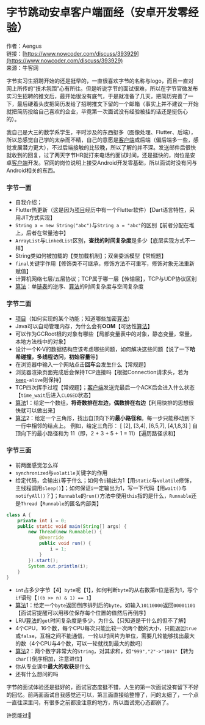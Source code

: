 # 字节跳动安卓客户端面经（安卓开发零经验）

作者：Aengus  
链接：[https://www.nowcoder.com/discuss/393929](https://www.nowcoder.com/discuss/393929)  
来源：牛客网  
  


字节实习生招聘开始的还是挺早的，一直很喜欢字节的名称与logo，而且一直对网上所传的“技术氛围”心有所往。但是听说字节的面试很难，所以在字节官微发布实习生招聘的推文后，最开始很没有底气，于是就准备了几天，把简历完善了一下，最后硬着头皮把简历发给了招聘推文下留的一个邮箱（事实上并不建议一开始就把简历投给自己喜欢的企业，毕竟第一次面试没有经验被挂的话还是挺伤心的）。

我自己是大三的数学系学生，平时涉及的东西挺多（图像处理、Flutter、后端），所以总感觉自己学的太杂而不精，自己的意愿是[客户端](/jump/super-jump/word?word=%E5%AE%A2%E6%88%B7%E7%AB%AF)或后端（偏后端多一些，感觉发展潜力更大），不过后端接触的比较晚，所以了解的并不深。发送邮件后很快就收到的回复，过了两天字节HR就打来电话约面试时间，还是挺快的，岗位是安卓[客户端](/jump/super-jump/word?word=%E5%AE%A2%E6%88%B7%E7%AB%AF)开发。官网的岗位说明上接受Android开发零基础，所以面试时没有问与Android相关的东西。

### 字节一面

* 自我介绍；
* Flutter热更新（这是因为[项目](/jump/super-jump/word?word=%E9%A1%B9%E7%9B%AE)经历中有一个Flutter软件）【Dart语言特性，采用JIT方式实现】
* `String a = new String("abc")`与`String a = "abc"`的区别【前者分配在堆上，后者在常量池中】
* `ArrayList`与`LinkedList`区别，**查找的时间复杂度**是多少【底层实现方式不一样】
* String类如何被加载的【类加载机制】；双亲委派模型【常规题】
* `final`关键字作用【修饰类不可继承，修饰方法不可重写，修饰对象无法重新赋值】
* 计算机网络七层/五层协议；TCP属于哪一层【传输层】，TCP与UDP协议区别
* [算法](/jump/super-jump/word?word=%E7%AE%97%E6%B3%95)：单[链表](/jump/super-jump/word?word=%E9%93%BE%E8%A1%A8)的逆序、[算法](/jump/super-jump/word?word=%E7%AE%97%E6%B3%95)的时间复杂度与空间复杂度

### 字节二面

* [项目](/jump/super-jump/word?word=%E9%A1%B9%E7%9B%AE)（如何实现的某个功能；知道哪些加密[算法](/jump/super-jump/word?word=%E7%AE%97%E6%B3%95)）
* Java可以自动管理内存，为什么会有**OOM**【可达性[算法](/jump/super-jump/word?word=%E7%AE%97%E6%B3%95)】
* 可以作为GCRoot根的对象有哪些【局部变量表中的对象，静态变量，常量，本地方法栈中的对象】
* 设计一个K-V的数据结构应该考虑哪些问题，如何解决这些问题【说了一下**哈希碰撞，多线程访问，初始容量**等】
* 在浏览器中输入一个网站点击**回车**会发生什么【常规题】
* 浏览器渲染页面完成后会保持TCP连接吗【根据Connection请求头，若为[`keep`](/jump/super-jump/word?word=keep)`-alive`则保持】
* TCP四次挥手过程【常规题】；[客户端](/jump/super-jump/word?word=%E5%AE%A2%E6%88%B7%E7%AB%AF)发送完最后一个ACK后会进入什么状态【`time_wait`后进入`CLOSED`状态】
* [算法](/jump/super-jump/word?word=%E7%AE%97%E6%B3%95)1：给定一个数组，**将奇数排在左边，偶数排在右边**【利用快排的思想很快就可以做出来】
* [算法](/jump/super-jump/word?word=%E7%AE%97%E6%B3%95)2：给定一个三角形，找出自顶向下的**最小路径和**。每一步只能移动到下一行中相邻的结点上。 例如，给定三角形： \[ \[2\], \[3,4\], \[6,5,7\], \[4,1,8,3\] \] 自顶向下的最小路径和为 11（即，2 + 3 + 5 + 1 = 11）【遍历路径求和】

### 字节三面

* 前两面感觉怎么样
* `synchronized`与`volatile`关键字的作用
* 给定代码，会输出`i`等于什么；如何令`i`输出为1【用`static`与`volatile`修饰，主线程调用`sleep()`】；如何保证`i`一定输出为1，写一下代码【用`wait()`与`notifyAll()`？】；`Runnable`的`run()`方法中使用`this`指的是什么，`Runnable`还是`Thread`【`Runnable`的匿名内部类】

```java
class A {
    private int i = 0;
    public static void main(String[] args) {
        new Thread(new Runnable() {
            @Override
            public void run() {
                i = 1;
            }
        }).start();
        System.out.println(i);
    }
}
```

* `int`占多少字节【4】`byte`呢【1】，如何判断`byte`的从右数第n位是否为1，写个`if`语句【`((b >> n) & 1) == 1`】
* [算法](/jump/super-jump/word?word=%E7%AE%97%E6%B3%95)1：给定一个`byte`返回倒序排列后的`byte`，如输入`10110000`返回`00001101`【面试官提醒可以用移位保存每个位置的值然后再倒序】
* LRU[算法](/jump/super-jump/word?word=%E7%AE%97%E6%B3%95)的`get`时间复杂度是多少，为什么【只知道是干什么的但不了解】
* 4个CPU，16个数，每个CPU每次只能比较一次两个数的大小，只能返回`true`或`false`，互相之间不能通信，一轮以时间片为单位，需要几轮能够找出最大的数（4个CPU与4个数，可以一轮就找到最大的数吗）
* [算法](/jump/super-jump/word?word=%E7%AE%97%E6%B3%95)2：两个数字非常大的`String`，对其求和，如`"999","2"->"1001"`【转为`char[]`倒序相加，注意进位】
* 你从专业课中**最大的收获**是什么
* 还有什么想问的吗

字节的面试体验还是挺好的，面试官态度挺不错，人生的第一次面试没有留下不好的回忆。前两面面试自我感觉还可以，第三面直接给整懵了，问的太细了，一个点一直往深里问，有很多之前都没注意的地方，所以面试完心态都崩了。

许愿能过🙏

